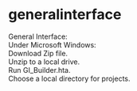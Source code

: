 # generalinterface
General Interface:<br>
Under Microsoft Windows:<br>
Download Zip file.<br>
Unzip to a local drive.<br>
Run GI_Builder.hta.<br>
Choose a local directory for projects.<br>


